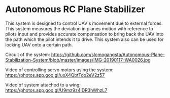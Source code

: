 # Autonomous RC Plane Stabilizer
This system is designed to control UAV's movement due to external forces. This system measures the deviation in planes motion with reference to pilots input and provides accurate compensation to bring back the UAV into the path which the pilot intends it to drive. This system also can be used for locking UAV onto a certain path.

Circuit of the system: https://github.com/slomogangsta/Autonomous-Plane-Stabilization-System/blob/master/images/IMG-20190117-WA0026.jpg

Video of controlling servo motors using the system: https://photos.app.goo.gl/uoX4QbtTdo2eV2z57

Video of system attached to a wing: https://photos.app.goo.gl/U9mz9z4iDR3hWhzL7
